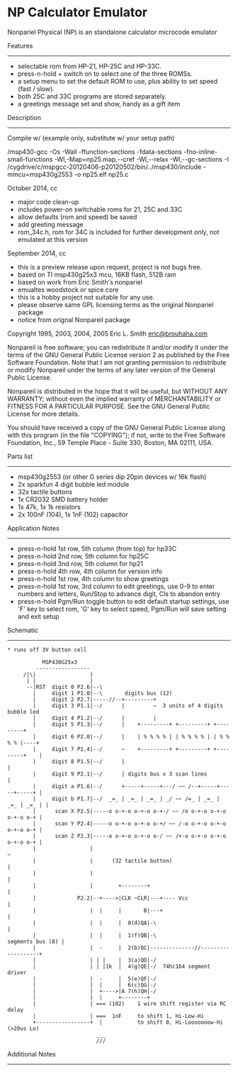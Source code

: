 

NP Calculator Emulator
======================
Nonpariel Physical (NP) is an standalone calculator microcode emulator

Features
_________________
* selectable rom from HP-21, HP-25C and HP-33C.
* press-n-hold + switch on to select one of the three ROMSs.
* a setup menu to set the default ROM to use, plus ability to set speed (fast / slow).
* both 25C and 33C programs are stored separately.
* a greetings message set and show, handy as a gift item

Description
___________

Compile w/ (example only, substitute w/ your setup path)

/msp430-gcc -Os -Wall -ffunction-sections -fdata-sections -fno-inline-small-functions -Wl,-Map=np25.map,--cref -Wl,--relax -Wl,--gc-sections -I /cygdrive/c/mspgcc-20120406-p20120502/bin/../msp430/include -mmcu=msp430g2553 -o np25.elf np25.c

October 2014, cc
* major code clean-up
* includes power-on switchable roms for 21, 25C and 33C
* allow defaults (rom and speed) be saved
* add greeting message
* rom_34c.h, rom for 34C is included for further development only, not emulated at this version

September 2014, cc
* this is a preview release upon request, project is not bugs free.
* based on TI msp430g25x3 mcu, 16KB flash, 512B ram
* based on work from Eric Smith's nonpariel
* emualtes woodstock or spice core
* this is a hobby project not suitable for any use.
* please observe same GPL licensing terms as the original Nonpariel package
* notice from orignal Nonpareil package

Copyright 1995, 2003, 2004, 2005 Eric L. Smith <eric@brouhaha.com>

Nonpareil is free software; you can redistribute it and/or modify it
under the terms of the GNU General Public License version 2 as
published by the Free Software Foundation.  Note that I am not
granting permission to redistribute or modify Nonpareil under the
terms of any later version of the General Public License.

Nonpareil is distributed in the hope that it will be useful, but
WITHOUT ANY WARRANTY; without even the implied warranty of
MERCHANTABILITY or FITNESS FOR A PARTICULAR PURPOSE.  See the GNU
General Public License for more details.

You should have received a copy of the GNU General Public License
along with this program (in the file "COPYING"); if not, write to the
Free Software Foundation, Inc., 59 Temple Place - Suite 330, Boston,
MA 02111, USA.


Parts list
__________

* msp430g2553 (or other G series dip 20pin devices w/ 16k flash)
* 2x sparkfun 4 digit bubble led module
* 32x tactile buttons
* 1x CR2032 SMD battery holder
* 1x 47k, 1x 1k resistors
* 2x 100nF (104), 1x 1nF (102) capacitor

Application Notes
_________________

* press-n-hold 1st row, 5th column (from top) for hp33C
* press-n-hold 2nd row, 5th column for hp25C
* press-n-hold 3nd row, 5th column for hp21
* press-n-hold 4th row, 4th column for version info
* press-n-hold 1st row, 4th column to show greetings
* press-n-hold 1st row, 3rd column to edit greetings, use 0-9 to enter numbers and letters, Run/Stop to advance digit, Cls to abandon entry
* press-n-hold Pgm/Run toggle button to edit default startup settings, use 'F' key to select rom, 'G' key to select speed, Pgm/Run will save setting and exit setup


Schematic
_________


    * runs off 3V button cell

               MSP430G25x3
             -----------------    
         /|\|                 |  
          | |                 | 
          --|RST  digit 0 P2.6|--\
            |     digit 1 P1.0|--\       digits bus (12)
            |     digit 2 P2.7|-----//--+---------+
            |     digit 3 P1.1|--/      |         ~  3 units of 4 digits bubble led
            |     digit 4 P1.2|--/      |         |
            |     digit 5 P1.3|--/      |    +---------+ +---------+ +---------+
            |     digit 6 P2.0|--/      |    | % % % % | | % % % % | | % % % % |----+
            |     digit 7 P1.4|--/      ~    +---------+ +---------+ +---------+    |
            |     digit 8 P1.5|--/      |                                           |
            |     digit 9 P2.1|--/      | digits bus x 3 scan lines                 |
            |     digit a P1.6|--/      +-----+-----+---/ ~~ /--+-----+-----+-----+ |
            |     digit b P1.7|--/  _=_ | _=_ | _=_ | _/ ~~ /=_ | _=_ | _=_ | _=_ | |
			|      scan X P2.5|-----o o-+-o o-+-o o-+-/ ~~ /o o-+-o o-+-o o-+-o o-+ |
			|      scan Y P2.4|-----o o-+-o o-+-o o-+/ ~~ /-o o-+-o o-+-o o-+-o o-+ |
			|      scan Z P2.3|-----o o-+-o o-+-o o-/ ~~ /+-o o-+-o o-+-o o-+-o o-+ |
            |                 |                                                     ~
			|                 |      (32 tactile button)                            |
            |                 |                                                     |
			|                 |        +--------+                                   |
			|             P2.2|--+---->|CLK ~CLR|---+---- Vcc                       |
			|                 |  |     |       B|---+                               |
			|                 |  |     |  0(d)QA|-\                                 |
			|                 |  |     |  1(f)QB|-\                segments bus (8) |
			|                 |  -     |  2(b)QC|--------------//-------------------+
			|                 | | |    |  3(a)QD|-/
			|                 | | |1k  |  4(g)QE|-/  74hc164 segment driver
			|                 |  -     |  5(e)QF|-/
			|                 |  |     |  6(c)QG|-/
			|                 |  +---->|A 7(h)QH|-/
			|                 |  |     +--------+
            |                 | === (102)    1 wire shift register via RC delay
            |                 | ===  1nF	 to shift 1, Hi-Low-Hi
            +-----------------+  |           to shift 0, Hi-Looooooow-Hi (>20us Lo)
                                ___
                                ///


Additional Notes
________________






